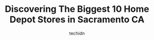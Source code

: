 ---
layout: ampstory
image: https://i0.wp.com/www.depkes.org/wp-content/uploads/2023/06/home-depot-0-in-sacramento-ca-1685965684.jpeg?resize=640,853
author: techidn
featured: false
description: Discover the impressive array of Home Depot options in Sacramento CA, where you can find 10 of the largest Home Depot establishments in the area. From renowned classics to hidden gems, Sacra
title: Discovering The Biggest 10 Home Depot Stores in Sacramento CA
cover:
   title: Discovering The Biggest 10 Home Depot Stores in Sacramento CA
   subtitle: Rickpate
   background: https://www.depkes.org/wp-content/uploads/2023/06/home-depot-0-in-sacramento-ca-1685965684.jpeg

pages: 
 - layout: thirds
   top: <h1>#1 The Home Depot</h1>
   bottom: "<p>Its always my go to place when I need some greenery in my life.  Plants are amazing . Just love it, a little bit up in thier prices so shop wisely.  Overall,  I love thi</p>"
   background: https://www.depkes.org/wp-content/uploads/2023/06/home-depot-1-in-sacramento-ca-1685965685.jpeg
   backgroundblur: true
 - layout: thirds
   top: <h1>#2 The Home Depot</h1>
   bottom: "<p>5859 Antelope Rd, Sacramento, CA 95842, United States</p>"
   background: https://www.depkes.org/wp-content/uploads/2023/06/home-depot-2-in-sacramento-ca-1685965685.jpeg
   cta:
      link: https://www.depkes.org/blog/discovering-the-biggest-10-home-depot-stores-in-sacramento-ca/
      text: Discovering The Biggest 10 Home Depot Stores in Sacramento CA
 - layout: thirds
   top: <h1>#3 The Home Depot</h1>
   bottom: "<p>4641 Florin Rd, Sacramento, CA 95823, United States</p>"
   background: https://www.depkes.org/wp-content/uploads/2023/06/home-depot-3-in-sacramento-ca-1685965686.jpeg
   cta:
      link: https://www.depkes.org/blog/discovering-the-biggest-10-home-depot-stores-in-sacramento-ca/
      text: Discovering The Biggest 10 Home Depot Stores in Sacramento CA
 - layout: thirds
   top: <h1>#4 The Home Depot</h1>
   bottom: "<p>3611 Truxel Rd, Sacramento, CA 95834, United States</p>"
   background: https://images.unsplash.com/photo-1608501821300-4f99e58bba77?ixlib=rb-4.0.3&ixid=MnwxMjA3fDB8MHxwaG90by1wYWdlfHx8fGVufDB8fHx8&auto=format&fit=crop&w=640&h=853&q=80
   cta:
      link: https://www.depkes.org/blog/discovering-the-biggest-10-home-depot-stores-in-sacramento-ca/
      text: Discovering The Biggest 10 Home Depot Stores in Sacramento CA
 - layout: thirds
   top: <h1>#5 The Home Depot</h1>
   bottom: "<p>9150 W Stockton Blvd, Elk Grove, CA 95758, United States</p>"
   background: https://images.unsplash.com/photo-1557672172-298e090bd0f1?ixlib=rb-4.0.3&ixid=MnwxMjA3fDB8MHxwaG90by1wYWdlfHx8fGVufDB8fHx8&auto=format&fit=crop&w=640&h=853&q=80
   cta:
      link: https://www.depkes.org/blog/discovering-the-biggest-10-home-depot-stores-in-sacramento-ca/
      text: Discovering The Biggest 10 Home Depot Stores in Sacramento CA
 - layout: thirds
   top: <h1>#6 The Home Depot</h1>
   bottom: "<p>1461 Meadowview Rd, Sacramento, CA 95832, United States</p>"
   background: https://images.unsplash.com/photo-1524169358666-79f22534bc6e?ixlib=rb-4.0.3&ixid=MnwxMjA3fDB8MHxwaG90by1wYWdlfHx8fGVufDB8fHx8&auto=format&fit=crop&w=640&h=853&q=80
   cta:
      link: https://www.depkes.org/blog/discovering-the-biggest-10-home-depot-stores-in-sacramento-ca/
      text: Discovering The Biggest 10 Home Depot Stores in Sacramento CA
 - layout: thirds
   top: <h1>#7 The Home Depot</h1>
   bottom: "<p>690 Riverpoint Ct, West Sacramento, CA 95605, United States</p>"
   background: https://images.unsplash.com/photo-1618005182384-a83a8bd57fbe?ixlib=rb-4.0.3&ixid=MnwxMjA3fDB8MHxwaG90by1wYWdlfHx8fGVufDB8fHx8&auto=format&fit=crop&w=640&h=853&q=80
   cta:
      link: https://www.depkes.org/blog/discovering-the-biggest-10-home-depot-stores-in-sacramento-ca/
      text: Discovering The Biggest 10 Home Depot Stores in Sacramento CA
 - layout: thirds
   middle: Continue reading...
   background: https://images.unsplash.com/photo-1547366785-564103df7e13?ixlib=rb-4.0.3&ixid=MnwxMjA3fDB8MHxwaG90by1wYWdlfHx8fGVufDB8fHx8&auto=format&fit=crop&w=640&h=853&q=80
   cta:
      link: https://www.depkes.org/blog/discovering-the-biggest-10-home-depot-stores-in-sacramento-ca/
      text: Discovering The Biggest 10 Home Depot Stores in Sacramento CA
      
---